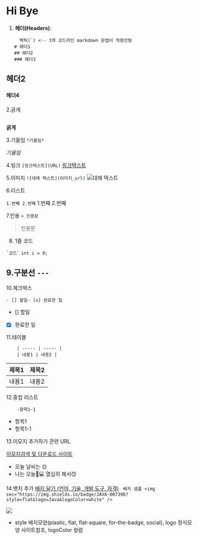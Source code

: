 # Hi Bye
1. **헤더(Headers)**:
 ```
      백틱(`) <-- 3개 코드라인 markdown 문법이 적용안됨
    # 헤더1
    ## 헤더2
    ### 헤더3
```
## 헤더2
#### 헤더4

2.굵게
``` ** <2개 열고 닫으면 **
```
**굵게**

3.기울임
``` *기울임* ```

*기울임*

4.링크
```[링크텍스트](URL)```
[링크텍스트](URL)

5.이미지
```![대체 텍스트](이미지_url)```
![대체 텍스트](이미지_url)

6.리스트

```1.번째 2.번쨰```
  1.번째
  2.번째

7.인용
``` > 인용문 ```
> 인용문

8. 1줄 코드

``` `코드` ```
` int i = 0; `

9.구분선
```---```
---

10.체크박스

```- [] 할일- [x] 완료한 일 ```

- [] 할일
- [x] 완료한 일

11.테이블
``` | 제목1 | 제목2 |
    | ----- | ----- |
    | 내용1 | 내용2 |
```
  | 제목1 | 제목2 |
  | ----- | ----- |
  | 내용1 | 내용2 |
  
12.중첩 리스트
``` -항목1
    -항목1-1
```

- 항목1
- 항목1-1

13.이모지 추가하기 관련 URL

[이모지검색 및 다운로드 사이트](https://emojipedia.org/)
- 오늘 날씨는 🌞
- 나는 오늘🐼💻 열심히 해서😊

14.뱃지 추가
[배지 달기 (언어, 기술, 개발 도구, 자격)](https://simpleicons.org)
``` 배지 샘플 <img sec="https://img.shields.io/badge/JAVA-007396?style=flat&logo=Java&logoColor=white" />```

<img src="https://img.shields.io/badge/Java-007396?style=flat&logo=OpenJDK&logoColor=white"/>

- style 배지모양(plastic, flat, flat-square, for-the-badge, social), logo 정식모양 사이트참조, logoColor 컬럼
